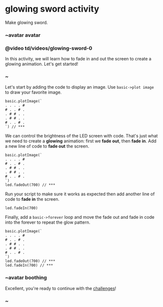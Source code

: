 # glowing sword activity

Make glowing sword.

### ~avatar avatar

### @video td/videos/glowing-sword-0

In this activity, we will learn how to fade in and out the screen to create a glowing animation. Let's get started!

### ~

Let's start by adding the code to display an image. Use `basic->plot image` to draw your favorite image.

```
basic.plotImage(`
. . . . #
# . . # .
. # # . .
. # # . .
# . . # .
`) // ***
```

We can control the brightness of the LED screen with code. That's just what we need to create a **glowing** animation: first we **fade out**, then **fade in**. Add a new line of code to **fade out** the screen.

```
basic.plotImage(`
. . . . #
# . . # .
. # # . .
. # # . .
# . . # .
`)
led.fadeOut(700) // ***
```

Run your script to make sure it works as expected then add another line of code to **fade in** the screen.

```
led.fadeIn(700)
```

Finally, add a `basic->forever` loop and move the fade out and fade in code into the forever to repeat the glow pattern.

```
basic.plotImage(`
. . . . #
# . . # .
. # # . .
. # # . .
# . . # .
`)
led.fadeOut(700) // ***
led.fadeIn(700) // ***
```

### ~avatar boothing

Excellent, you're ready to continue with the [challenges](/microbit/lessons/glowing-sword/challenges)!

### ~

